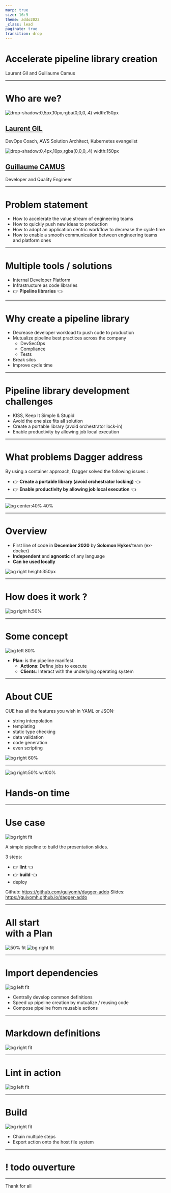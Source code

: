 ```yaml
---
marp: true
size: 16:9
theme: addo2022
_class: lead
paginate: true
transition: drop
---
```

<!-- _class: main -->

# Accelerate pipeline library creation

<div class="author">Laurent Gil and Guillaume Camus</div>

---

# Who are we?

<div class="container">

<div class="col">

![drop-shadow:0,5px,10px,rgba(0,0,0,.4) width:150px](./assets/laurent-gil.png)

## [Laurent GIL](https://www.linkedin.com/in/laurent-gil/?locale=en_US)

DevOps Coach,
AWS Solution Architect,
Kubernetes evangelist

</div>

<div class="col">

![drop-shadow:0,4px,10px,rgba(0,0,0,.4) width:150px](./assets/guillaume-camus.png)

## [Guillaume CAMUS](https://www.linkedin.com/in/guillaumecamus/?locale=en_US)

Developer and Quality Engineer

</div>

</div>

---

<!--
Nowadays, companies are engaged in a production value race. They need to continuously increase the customer value in pushing new ideas to production with a lean approach.

To achieve it, they often adopt the DevOps culture trying to continuously improve value streams to always produce quicker with a better quality.

During this journey, frameworks and tools allowing a better communication between the engineering teams and the operation ones are created.

This is the type of issue we have tried to solve.
-->

# Problem statement

- How to accelerate the value stream of engineering teams
- How to quickly push new ideas to production
- How to adopt an application centric workflow to decrease the cycle time
- How to enable a smooth communication between engineering teams and platform ones

---

<!--

Multiple solutions are commonly adopted such as :
- Internal Developer Platform
- IaaC libraries
- Pipeline libraries

Today, we will introduce a product which will address the pipeline library issue.

Usually pipeline libraries are created by a team of experts with good automation skills, and a strong test culture. In addition to those skills, the team members are also familiar with advance deployment workflow as well as with infrastructure and configuration management. So that they can help the engineering team to become autonomous to publish their application to production.
-->

# Multiple tools / solutions

- Internal Developer Platform
- Infrastructure as code libraries
- 👉 **Pipeline libraries** 👈

---

# Why create a pipeline library

- Decrease developer workload to push code to production
- Mutualize pipeline best practices across the company
  - DevSecOps
  - Compliance
  - Tests
- Break silos
- Improve cycle time

---

# Pipeline library development challenges

- KISS, Keep It Simple & Stupid
- Avoid the one size fits all solution
- Create a portable library (avoid orchestrator lock-in)
- Enable productivity by allowing job local execution

---

# What problems Dagger address

By using a container approach, Dagger solved the following issues :

- 👉 **Create a portable library (avoid orchestrator locking)** 👈
- 👉 **Enable productivity by allowing job local execution** 👈

---
<!-- _class: header -->
![bg center:40% 40%](./assets/dagger_logo_portrait_on_black.svg)

---

# Overview

- First line of code in **December 2020** by **Solomon Hykes**'team (ex-docker)
- **Independent** and **agnostic** of any language
- **Can be used locally**

![bg right height:350px](assets/dagger-arch.png)

<!--
Dagger is a programmable CI/CD engine that runs your pipelines in containers.
Dagger executes your pipelines entirely as standard OCI containers. This has several benefits:

- Instant local testing
- Portability: the same pipeline can run on your local machine, a CI runner, a dedicated server, or any container hosting service.
- Superior caching: every operation is cached by default, and caching works the same everywhere
- Compatibility with the Docker ecosystem: if it runs in a container, you can add it to your pipeline.
-->
---

# <fit> How does it work ?

![bg right h:50%](assets/dagger-how-it-work.excalidraw.png)

<!--
1. You need to install Dagger.
2. Using the SDK library, your program opens a new session on a Dagger engine.
3. Using the SDK library, your program prepares API requests describing the pipelines to be executed and sends them to the engine.
4. When the engine receives an API request, it computes a Directed Acyclic Graph (DAG) of operations and starts processing the operations simultaneously.
5. When all operations in the pipeline have been resolved, the engine returns the pipeline result to your program.
6. Your program can use the pipeline result as input for new pipelines.
-->

---

# Some concept

![bg left 80%](assets/dagger.excalidraw.png)

- **Plan**: is the pipeline manifest.
  - **Actions**: Define jobs to execute
  - **Clients**: Interact with the underlying operating system

<!--
All starts with a plan.
Within this plan we can:

- interact with the client
  - read  /write files on the host
  - read env variables in the host
- declare actions
-->

---

# About CUE

CUE has all the features you wish in YAML or JSON:

- string interpolation
- templating
- static type checking
- data validation
- code generation
- even scripting

<!--
It is a configuration language created by google.
Originally, it was used to configure Borg, the predecessor of the K8.
Cue is a mix between YAML and JSON with additional features.

Currently, we used to validate configuration files.

Here you have an example of what can be done with cue.
We describe a Person structure. This structure is composed of an age and a list of hobbies.

Then we describe another structure Adult which inherits from Person, but which adds a constraint on the age.

And finally we implement the Adult structure with John. Of course, if we put an age lower than 21, Cue would have raised an error.

Dagger uses this language to describe the pipeline. This is very useful, because if we make an error we are immediately alerted, because the plan does not compile.
-->

![bg right 60%](assets/cue-example.png)

---
<!-- _class: header -->

![bg right:50% w:100%](assets/hands-on.jpg)

# Hands-on time

<!--
Now it's time to practice.
-->

---

# Use case

![bg right fit](assets/pipeline.png)

A simple pipeline to build the presentation slides.

3 steps:

- 👉 **lint** 👈
- 👉 **build** 👈
- deploy

Github: <https://github.com/guiyomh/dagger-addo>
Slides: <https://guiyomh.github.io/dagger-addo>

<!--
Let's take a simple use case.
We made this presentation in markdown.
The slides are versioned in Github, built with Github Action and hosted on Github Pages.

We have a simple pipeline. In 3 steps:
- we have a linter to make sure the markdown is correct.
- then we have a build task for the slides.
- then we publish the slides on Github pages
-->

---

# <!--left--> All start<br />with a Plan

![50% fit](assets/loves-plan-together.jpeg)
![bg right fit](assets/dagger-plan.png)

<!--
As we explained in the slide of concept.
To describe your pipeline you need a Plan.

With the action property of the plan, we will describe the actions we want to execute.

Don't forget that the actions are executed in containers. So at some moment, If I will want to interact
with my host, to read files, to read environment variables, to write a result into a file, etc...

I need to explain how to access the resources.

This is what the Client property allows us to describe.

**Have you seen this particular syntax starting with hashtags?**

These hashtags are specific to the Cue language. They refer to definitions.
These definitions can be local (i.e. described in the same file, like the example I showed you with john implementing the Adult definition)

But the interest here is to be able to import external definitions. Dagger provides a number of definitions that can be used directly or combined to create new definitions. This is the choice we made to create our library.
-->

---

# Import dependencies

![bg left fit](assets/dagger-import.png)

- Centrally develop common definitions
- Speed up pipeline creation by mutualize / reusing code
- Compose pipeline from reusable actions

<!--
We made this choice because it allows us to centralize the common definitions between our different projects.
This avoids redeveloping the wheel for each project. This is a real time saver to start quickly.
It also allows us to ensure a relative homogeneity between projects.
-->

---

# Markdown definitions

![bg right fit](assets/dagger-definition-markdown.excalidraw.png)

---

# Lint in action

![bg left fit](assets/dagger-lint-action.excalidraw.png)

---

# Build

![bg right fit](assets/dagger-action-build.excalidraw.png)

- Chain multiple steps
- Export action onto the host file system

---

# ! todo ouverture

---
<!-- _class: thank -->

Thank for all
